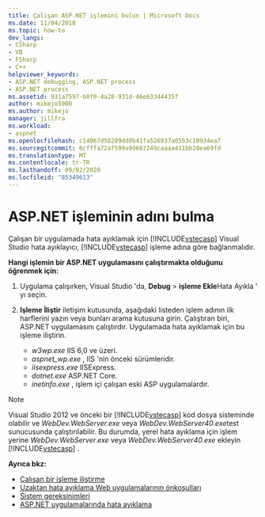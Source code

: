 ```yaml
---
title: Çalışan ASP.NET işlemini bulun | Microsoft Docs
ms.date: 11/04/2018
ms.topic: how-to
dev_langs:
- CSharp
- VB
- FSharp
- C++
helpviewer_keywords:
- ASP.NET debugging, ASP.NET process
- ASP.NET process
ms.assetid: 931a7597-b0f0-4a28-931d-46e63344435f
author: mikejo5000
ms.author: mikejo
manager: jillfra
ms.workload:
- aspnet
ms.openlocfilehash: c14067d58289dd0b41fa526937a0553c10934ea7
ms.sourcegitcommit: 6cfffa72af599a9d667249caaaa411bb28ea69fd
ms.translationtype: MT
ms.contentlocale: tr-TR
ms.lasthandoff: 09/02/2020
ms.locfileid: "85349613"
---
```

# <a name="find-the-name-of-the-aspnet-process"></a>ASP.NET işleminin adını bulma

Çalışan bir uygulamada hata ayıklamak için [!INCLUDE[vstecasp](../code-quality/includes/vstecasp_md.md)] Visual Studio hata ayıklayıcı, [!INCLUDE[vstecasp](../code-quality/includes/vstecasp_md.md)] işleme adına göre bağlanmalıdır.

**Hangi işlemin bir ASP.NET uygulamasını çalıştırmakta olduğunu öğrenmek için:**

1. Uygulama çalışırken, Visual Studio 'da, **Debug**  >  **işleme Ekle**Hata Ayıkla ' yı seçin.

1. **Işleme İliştir** iletişim kutusunda, aşağıdaki listeden işlem adının ilk harflerini yazın veya bunları arama kutusuna girin. Çalıştıran biri, ASP.NET uygulamasını çalıştırdır. Uygulamada hata ayıklamak için bu işleme iliştirin.

    - *w3wp.exe* IIS 6,0 ve üzeri.
    - *aspnet_wp.exe* , IIS 'nin önceki sürümleridir.
    - *iisexpress.exe* IISExpress.
    - *dotnet.exe* ASP.NET Core.
    - *inetinfo.exe* , işlem içi çalışan eski ASP uygulamalardır.

>[!NOTE]
>Visual Studio 2012 ve önceki bir [!INCLUDE[vstecasp](../code-quality/includes/vstecasp_md.md)] kod dosya sisteminde olabilir ve *WebDev.WebServer.exe* veya *WebDev.WebServer40.exe*test sunucusunda çalıştırılabilir. Bu durumda, yerel hata ayıklama için işlem yerine *WebDev.WebServer.exe* veya *WebDev.WebServer40.exe* ekleyin [!INCLUDE[vstecasp](../code-quality/includes/vstecasp_md.md)] .

**Ayrıca bkz:**

- [Çalışan bir işleme iliştirme](../debugger/attach-to-running-processes-with-the-visual-studio-debugger.md)
- [Uzaktan hata ayıklama Web uygulamalarının önkoşulları](remote-debugging-aspnet-on-a-remote-iis-7-5-computer.md)
- [Sistem gereksinimleri](../debugger/aspnet-debugging-system-requirements.md)
- [ASP.NET uygulamalarında hata ayıklama](../debugger/how-to-enable-debugging-for-aspnet-applications.md)